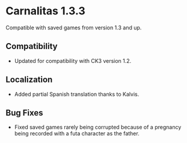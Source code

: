# Carnalitas 1.3.3

Compatible with saved games from version 1.3 and up.

## Compatibility

* Updated for compatibility with CK3 version 1.2.

## Localization

* Added partial Spanish translation thanks to Kalvis.

## Bug Fixes

* Fixed saved games rarely being corrupted because of a pregnancy being recorded with a futa character as the father.